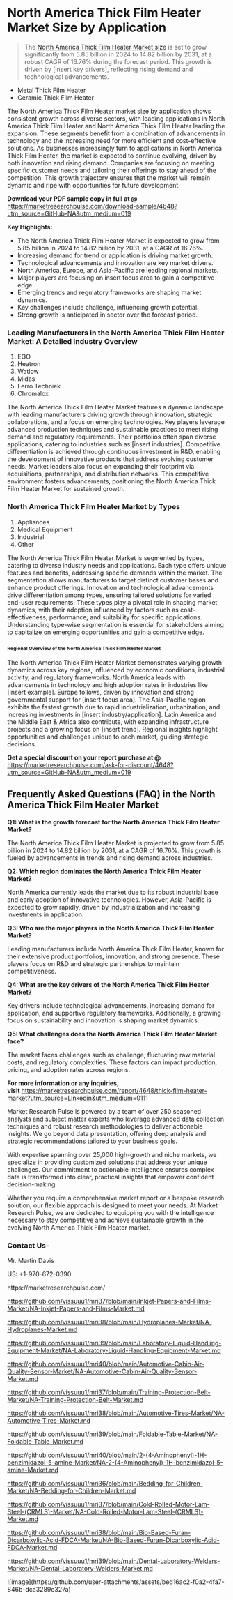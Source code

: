 <h1>North America Thick Film Heater Market&nbsp;Size by Application</h1><blockquote><p>The <a href="https://marketresearchpulse.com/download-sample/4648?utm_source=GitHub-NA&amp;utm_medium=019">North America Thick Film Heater Market size</a> is set to grow significantly from 5.85 billion in 2024 to 14.82 billion by 2031, at a robust CAGR of 16.76% during the forecast period. This growth is driven by [insert key drivers], reflecting rising demand and technological advancements.</p></blockquote><ul><li>Metal Thick Film Heater <li> Ceramic Thick Film Heater</li></ul><p>The North America Thick Film Heater market size by application shows consistent growth across diverse sectors, with leading applications in North America Thick Film Heater and North America Thick Film Heater leading the expansion. These segments benefit from a combination of advancements in technology and the increasing need for more efficient and cost-effective solutions. As businesses increasingly turn to applications in North America Thick Film Heater, the market is expected to continue evolving, driven by both innovation and rising demand. Companies are focusing on meeting specific customer needs and tailoring their offerings to stay ahead of the competition. This growth trajectory ensures that the market will remain dynamic and ripe with opportunities for future development.</p><p><strong>Download your PDF sample copy in full at @ </strong><a href="https://marketresearchpulse.com/download-sample/4648?utm_source=GitHub-NA&amp;utm_medium=019">https://marketresearchpulse.com/download-sample/4648?utm_source=GitHub-NA&amp;utm_medium=019</a></p><p><strong>Key Highlights: </strong></p><ul><li>The North America Thick Film Heater Market is expected to grow from 5.85 billion in 2024 to 14.82 billion by 2031, at a CAGR of 16.76%.</li><li>Increasing demand for trend or application is driving market growth.</li><li>Technological advancements and innovation are key market drivers.</li><li>North America, Europe, and Asia-Pacific are leading regional markets.</li><li>Major players are focusing on insert focus area to gain a competitive edge.</li><li>Emerging trends and regulatory frameworks are shaping market dynamics.</li><li>Key challenges include challenge, influencing growth potential.</li><li>Strong growth is anticipated in sector over the forecast period.</li></ul><h3>Leading Manufacturers in the North America Thick Film Heater Market: A Detailed Industry Overview</h3><ol><li>EGO</li><li>Heatron</li><li>Watlow</li><li>Midas</li><li>Ferro Techniek</li><li>Chromalox</li></ol><div class="flex max-w-full flex-col flex-grow"><div class="min-h-8 text-message flex w-full flex-col items-end gap-2 whitespace-normal break-words [.text-message+&amp;]:mt-5" dir="auto" data-message-author-role="assistant" data-message-id="fd8432e4-4910-450d-b182-61b7bfb0a01f" data-message-model-slug="gpt-4o"><div class="flex w-full flex-col gap-1 empty:hidden first:pt-[3px]"><div class="markdown prose w-full break-words dark:prose-invert light"><p>The North America Thick Film Heater Market features a dynamic landscape with leading manufacturers driving growth through innovation, strategic collaborations, and a focus on emerging technologies. Key players leverage advanced production techniques and sustainable practices to meet rising demand and regulatory requirements. Their portfolios often span diverse applications, catering to industries such as [insert industries]. Competitive differentiation is achieved through continuous investment in R&amp;D, enabling the development of innovative products that address evolving customer needs. Market leaders also focus on expanding their footprint via acquisitions, partnerships, and distribution networks. This competitive environment fosters advancements, positioning the North America Thick Film Heater Market for sustained growth.</p></div></div></div></div><h3>North America Thick Film Heater Market by Types</h3><ol><li>Appliances <li> Medical Equipment <li> Industrial <li> Other</li></ol><div class="flex max-w-full flex-col flex-grow"><div class="min-h-8 text-message flex w-full flex-col items-end gap-2 whitespace-normal break-words [.text-message+&amp;]:mt-5" dir="auto" data-message-author-role="assistant" data-message-id="084470be-0bb7-4664-bddf-5156b4f41249" data-message-model-slug="gpt-4o-mini"><div class="flex w-full flex-col gap-1 empty:hidden first:pt-[3px]"><div class="markdown prose w-full break-words dark:prose-invert light"><p>The North America Thick Film Heater Market is segmented by types, catering to diverse industry needs and applications. Each type offers unique features and benefits, addressing specific demands within the market. The segmentation allows manufacturers to target distinct customer bases and enhance product offerings. Innovation and technological advancements drive differentiation among types, ensuring tailored solutions for varied end-user requirements. These types play a pivotal role in shaping market dynamics, with their adoption influenced by factors such as cost-effectiveness, performance, and suitability for specific applications. Understanding type-wise segmentation is essential for stakeholders aiming to capitalize on emerging opportunities and gain a competitive edge.</p></div></div></div></div><h3><span style="font-size: 11px;">Regional Overview of the North America Thick Film Heater Market</span></h3><div class="flex max-w-full flex-col flex-grow"><div class="min-h-8 text-message flex w-full flex-col items-end gap-2 whitespace-normal break-words [.text-message+&amp;]:mt-5" dir="auto" data-message-author-role="assistant" data-message-id="e9038762-ce64-4e30-91c9-9bd413514231" data-message-model-slug="gpt-4o-mini"><div class="flex w-full flex-col gap-1 empty:hidden first:pt-[3px]"><div class="markdown prose w-full break-words dark:prose-invert light"><p>The North America Thick Film Heater Market demonstrates varying growth dynamics across key regions, influenced by economic conditions, industrial activity, and regulatory frameworks. North America leads with advancements in technology and high adoption rates in industries like [insert example]. Europe follows, driven by innovation and strong governmental support for [insert focus area]. The Asia-Pacific region exhibits the fastest growth due to rapid industrialization, urbanization, and increasing investments in [insert industry/application]. Latin America and the Middle East &amp; Africa also contribute, with expanding infrastructure projects and a growing focus on [insert trend]. Regional insights highlight opportunities and challenges unique to each market, guiding strategic decisions.</p></div></div></div></div><p><strong>Get a special discount on your report purchase at @ </strong><a href="https://marketresearchpulse.com/ask-for-discount/4648?utm_source=GitHub-NA&amp;utm_medium=019">https://marketresearchpulse.com/ask-for-discount/4648?utm_source=GitHub-NA&amp;utm_medium=019</a></p><h2>Frequently Asked Questions (FAQ) in the North America Thick Film Heater Market</h2><p><strong>Q1: What is the growth forecast for the North America Thick Film Heater Market?</strong></p><p>The North America Thick Film Heater Market is projected to grow from 5.85 billion in 2024 to 14.82 billion by 2031, at a CAGR of 16.76%. This growth is fueled by advancements in trends and rising demand across industries.</p><p><strong>Q2: Which region dominates the North America Thick Film Heater Market?</strong></p><p>North America currently leads the market due to its robust industrial base and early adoption of innovative technologies. However, Asia-Pacific is expected to grow rapidly, driven by industrialization and increasing investments in application.</p><p><strong>Q3: Who are the major players in the North America Thick Film Heater Market?</strong></p><p>Leading manufacturers include North America Thick Film Heater, known for their extensive product portfolios, innovation, and strong presence. These players focus on R&amp;D and strategic partnerships to maintain competitiveness.</p><p><strong>Q4: What are the key drivers of the North America Thick Film Heater Market?</strong></p><p>Key drivers include technological advancements, increasing demand for application, and supportive regulatory frameworks. Additionally, a growing focus on sustainability and innovation is shaping market dynamics.</p><p><strong>Q5: What challenges does the North America Thick Film Heater Market face?</strong></p><p>The market faces challenges such as challenge, fluctuating raw material costs, and regulatory complexities. These factors can impact production, pricing, and adoption rates across regions.</p><p><strong>For more information or any inquiries, visit&nbsp;</strong><a href="https://marketresearchpulse.com/report/4648/thick-film-heater-market?utm_source=Linkedin&utm_medium=0111">https://marketresearchpulse.com/report/4648/thick-film-heater-market?utm_source=Linkedin&utm_medium=0111</a></p><p>Market Research Pulse is powered by a team of over 250 seasoned analysts and subject matter experts who leverage advanced data collection techniques and robust research methodologies to deliver actionable insights. We go beyond data presentation, offering deep analysis and strategic recommendations tailored to your business goals.</p><p>With expertise spanning over 25,000 high-growth and niche markets, we specialize in providing customized solutions that address your unique challenges. Our commitment to actionable intelligence ensures complex data is transformed into clear, practical insights that empower confident decision-making.</p><p>Whether you require a comprehensive market report or a bespoke research solution, our flexible approach is designed to meet your needs. At Market Research Pulse, we are dedicated to equipping you with the intelligence necessary to stay competitive and achieve sustainable growth in the evolving North America Thick Film Heater market.</p><h3><strong>Contact Us-</strong></h3><p>Mr. Martin Davis</p><p>US: +1-970-672-0390</p><p>https://marketresearchpulse.com/</p><p><a href="https://github.com/vissuuu1/mri37/blob/main/Inkjet-Papers-and-Films-Market/NA-Inkjet-Papers-and-Films-Market.md">https://github.com/vissuuu1/mri37/blob/main/Inkjet-Papers-and-Films-Market/NA-Inkjet-Papers-and-Films-Market.md</a></p><p><a href="https://github.com/vissuuu1/mri38/blob/main/Hydroplanes-Market/NA-Hydroplanes-Market.md">https://github.com/vissuuu1/mri38/blob/main/Hydroplanes-Market/NA-Hydroplanes-Market.md</a></p><p><a href="https://github.com/vissuuu1/mri39/blob/main/Laboratory-Liquid-Handling-Equipment-Market/NA-Laboratory-Liquid-Handling-Equipment-Market.md">https://github.com/vissuuu1/mri39/blob/main/Laboratory-Liquid-Handling-Equipment-Market/NA-Laboratory-Liquid-Handling-Equipment-Market.md</a></p><p><a href="https://github.com/vissuuu1/mri40/blob/main/Automotive-Cabin-Air-Quality-Sensor-Market/NA-Automotive-Cabin-Air-Quality-Sensor-Market.md">https://github.com/vissuuu1/mri40/blob/main/Automotive-Cabin-Air-Quality-Sensor-Market/NA-Automotive-Cabin-Air-Quality-Sensor-Market.md</a></p><p><a href="https://github.com/vissuuu1/mri37/blob/main/Training-Protection-Belt-Market/NA-Training-Protection-Belt-Market.md">https://github.com/vissuuu1/mri37/blob/main/Training-Protection-Belt-Market/NA-Training-Protection-Belt-Market.md</a></p><p><a href="https://github.com/vissuuu1/mri38/blob/main/Automotive-Tires-Market/NA-Automotive-Tires-Market.md">https://github.com/vissuuu1/mri38/blob/main/Automotive-Tires-Market/NA-Automotive-Tires-Market.md</a></p><p><a href="https://github.com/vissuuu1/mri39/blob/main/Foldable-Table-Market/NA-Foldable-Table-Market.md">https://github.com/vissuuu1/mri39/blob/main/Foldable-Table-Market/NA-Foldable-Table-Market.md</a></p><p><a href="https://github.com/vissuuu1/mri40/blob/main/2-(4-Aminophenyl)-1H-benzimidazol-5-amine-Market/NA-2-(4-Aminophenyl)-1H-benzimidazol-5-amine-Market.md">https://github.com/vissuuu1/mri40/blob/main/2-(4-Aminophenyl)-1H-benzimidazol-5-amine-Market/NA-2-(4-Aminophenyl)-1H-benzimidazol-5-amine-Market.md</a></p><p><a href="https://github.com/vissuuu1/mri36/blob/main/Bedding-for-Children-Market/NA-Bedding-for-Children-Market.md">https://github.com/vissuuu1/mri36/blob/main/Bedding-for-Children-Market/NA-Bedding-for-Children-Market.md</a></p><p><a href="https://github.com/vissuuu1/mri37/blob/main/Cold-Rolled-Motor-Lam-Steel-(CRMLS)-Market/NA-Cold-Rolled-Motor-Lam-Steel-(CRMLS)-Market.md">https://github.com/vissuuu1/mri37/blob/main/Cold-Rolled-Motor-Lam-Steel-(CRMLS)-Market/NA-Cold-Rolled-Motor-Lam-Steel-(CRMLS)-Market.md</a></p><p><a href="https://github.com/vissuuu1/mri38/blob/main/Bio-Based-Furan-Dicarboxylic-Acid-FDCA-Market/NA-Bio-Based-Furan-Dicarboxylic-Acid-FDCA-Market.md">https://github.com/vissuuu1/mri38/blob/main/Bio-Based-Furan-Dicarboxylic-Acid-FDCA-Market/NA-Bio-Based-Furan-Dicarboxylic-Acid-FDCA-Market.md</a></p><p><a href="https://github.com/vissuuu1/mri39/blob/main/Dental-Laboratory-Welders-Market/NA-Dental-Laboratory-Welders-Market.md">https://github.com/vissuuu1/mri39/blob/main/Dental-Laboratory-Welders-Market/NA-Dental-Laboratory-Welders-Market.md</a></p>
![image](https://github.com/user-attachments/assets/bed16ac2-f0a2-4fa7-846b-dca3289c327a)

